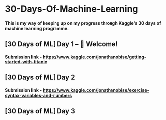 # 30-Days-Of-Machine-Learning

#### This is my way of keeping up on my progress through Kaggle's 30 days of machine learning programme.

## [30 Days of ML] Day 1 – 👋 Welcome!
#### Submission link - https://www.kaggle.com/jonathanobise/getting-started-with-titanic

## [30 Days of ML] Day 2
#### Submission link - https://www.kaggle.com/jonathanobise/exercise-syntax-variables-and-numbers

## [30 Days of ML] Day 3
#### 
